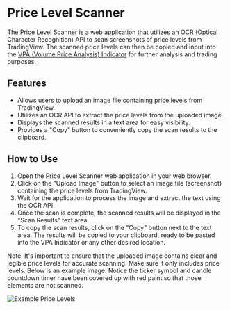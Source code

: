 # Price Level Scanner

The Price Level Scanner is a web application that utilizes an OCR (Optical Character Recognition) API to scan screenshots of price levels from TradingView. The scanned price levels can then be copied and input into the [VPA (Volume Price Analysis) Indicator](https://github.com/adobrusky/trading-entry-indicator) for further analysis and trading purposes.

## Features

- Allows users to upload an image file containing price levels from TradingView.
- Utilizes an OCR API to extract the price levels from the uploaded image.
- Displays the scanned results in a text area for easy visibility.
- Provides a "Copy" button to conveniently copy the scan results to the clipboard.

## How to Use

1. Open the Price Level Scanner web application in your web browser.
2. Click on the "Upload Image" button to select an image file (screenshot) containing the price levels from TradingView.
3. Wait for the application to process the image and extract the text using the OCR API.
4. Once the scan is complete, the scanned results will be displayed in the "Scan Results" text area.
5. To copy the scan results, click on the "Copy" button next to the text area. The results will be copied to your clipboard, ready to be pasted into the VPA Indicator or any other desired location.

Note: It's important to ensure that the uploaded image contains clear and legible price levels for accurate scanning. Make sure it only includes price levels. Below is an example image. Notice the ticker symbol and candle countdown timer have been covered up with red paint so that those elements are not scanned.

![Example Price Levels](https://imgur.com/a/SPS54Ym)